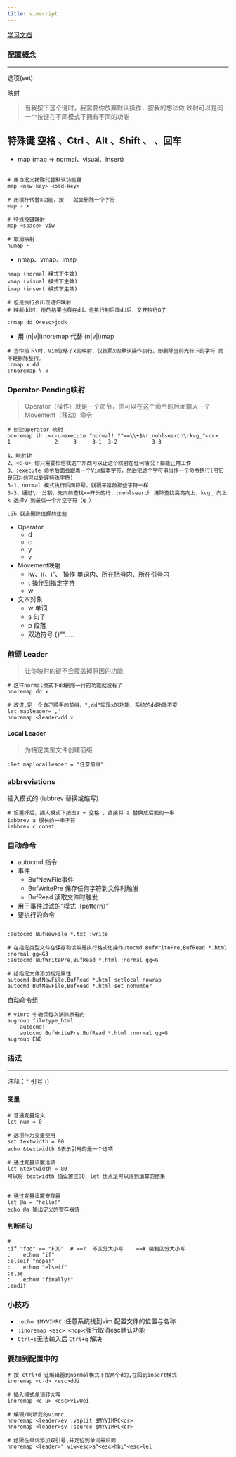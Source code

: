 ```yaml
---
title: vimscript
---
```


[学习文档](https://static.kancloud.cn/kancloud/learn-vimscript-the-hard-way/49333)

### 配置概念
---
选项(set)


映射
> 当我按下这个键时，我需要你放弃默认操作，按我的想法做
> 映射可以是同一个按键在不同模式下拥有不同的功能

特殊键
    空格 <space> 、Ctrl <c-key> 、Alt <a-key>、Shift <s-key>、 <ESC> 、回车 <cr>
---

-   map (map => normal、visual、insert)

```shell

# 用自定义按键代替默认功能键
map <new-key> <old-key>

# 用横杆代替x功能，按 - 就会删除一个字符
map - x

# 特殊按键映射
map <space> viw

# 取消映射
numap -  
```

-   nmap、vmap、imap

```shell
nmap (normal 模式下生效)
vmap (visual 模式下生效)
imap (insert 模式下生效)

# 但是执行会出现递归映射
# 映射dd时，他的结果也存在dd，但执行到后面dd后，又开执行O了

:nmap dd O<esc>jddk 

```
-   用 (n|v|i)noremap 代替 (n|v|i)map 


```shell
# 当你按下\时，Vim忽略了x的映射，仅按照x的默认操作执行。即删除当前光标下的字符 而不是删除整行。
:nmap x dd
:nnoremap \ x

```

### Operator-Pending映射

> Operator（操作）就是一个命令，你可以在这个命令的后面输入一个Movement（移动）命令

```shell
# 创建Operator 映射
onoremap ih :<c-u>execute "normal! ?^==\\+$\r:nohlsearch\rkvg_"<cr>
1              2     3     3-1  3-2           3-3 

1、映射ih
2、<c-u> 你只需要相信我这个东西可以让这个映射在任何情况下都能正常工作
3、:execute 命令后面会跟着一个Vim脚本字符，然后把这个字符串当作一个命令执行(用它是因为他可以处理特殊字符)
3-1、normal 模式执行后面符号，就跟平常敲那些字符一样
3-3、通过\r 分割，先向前查找==开头的行，:nohlsearch 清除查找高亮向上，kvg_ 向上k 选择v 到最后一个非空字符（g_）

cih 就会删除选择的这些
```

-   Operator
    -   d
    -   c
    -   y
    -   v
-   Movement映射
    -   iw、i(、i"、  操作 单词内、所在括号内、所在引号内
    -   t<chart> 操作到指定字符
    -   <number>w
-   文本对象
    -   w 单词
    -   s 句子
    -   p 段落
    -   双边符号 {}"".....

### 前缀 Leader
> 让你映射的键不会覆盖掉原因的功能

```shell
# 这样normal模式下dd删除一行的功能就没有了
nnoremap dd x

# 改进,定一个自己顺手的前缀，",dd"实现x的功能，系统的dd功能不变
let mapleader=','
nnoremap <leader>dd x
```

#### Local Leader

> 为特定类型文件创建前缀

```shell
:let maplocalleader = "任意前缀"
```

### abbreviations

插入模式的 (iabbrev 替换或缩写)

```shell
# 设置好后，插入模式下按出a + 空格 ，直接将 a 替换成后面的一串
iabbrev a 很长的一串字符
iabbrev c const
```
### 自动命令

-   autocmd 指令
-   事件
    -   BufNewFile事件
    -   BufWritePre 保存任何字符到文件时触发
    -   BufRead 读取文件时触发
-   用于事件过滤的“模式（pattern）”
-   要执行的命令

```shell

:autocmd BufNewFile *.txt :write

# 在指定类型文件在保存和读取是执行格式化操作utocmd BufWritePre,BufRead *.html :normal gg=G3
:autocmd BufWritePre,BufRead *.html :normal gg=G

# 给指定文件添加指定属性
autocmd BufNewFile,BufRead *.html setlocal nowrap
autocmd BufNewFile,BufRead *.html set nonumber

```

自动命令组

```shell
# vimrc 中确保每次清除原有的
augroup filetype_html
    autocmd!
    autocmd BufWritePre,BufRead *.html :normal gg=G
augroup END
```

### 语法
---
注释：`"` 引号 ()
    
#### 变量

```shell
# 普通变量定义
let num = 0

# 选项作为变量使用
set textwidth = 80
echo &textwidth &表示引用的是一个选项

# 通过变量设置选项
let &textwidth = 80
可以将 textwidth 值设置位80，let 优点是可以得到运算的结果


# 通过变量设置寄存器
let @a = "hello!"
echo @a 输出定义的寄存器值

```
#### 判断语句

```shell
#
:if "foo" == "FOO"  # ==?  不区分大小写    ==# 强制区分大小写
:    echom "if"
:elseif "nope!"
:    echom "elseif"
:else
:    echom "finally!"
:endif
```



### 小技巧

-   `:echo $MYVIMRC` :任意系统找到vim 配置文件的位置与名称
-   `:inoremap <esc> <nop>`:强行取消esc默认功能
-   `Ctrl+s`无法输入后 `Ctrl+q` 解决

### 要加到配置中的
```shell
# 按 ctrl+d 让编辑器到normal模式下按两个d的,在回到insert模式
inoremap <c-d> <esc>ddi

# 插入模式单词转大写
inoremap <c-u> <esc>viwUei

# 编辑/刷新我的vimrc
nnoremap <leader>ev :vsplit $MYVIMRC<cr>
nnoremap <leader>sv :source $MYVIMRC<cr>

# 给所在单词添加双引号,并定位到单词最后面
nnoremap <leader>" viw<esc>a"<esc>hbi"<esc>lel

```
